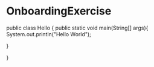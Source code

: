 # OnboardingExercise
public class Hello {
   public static void main(String[] args){
      System.out.println("Hello World");

   }

}
